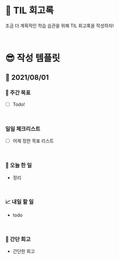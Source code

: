 # 🦕 TIL 회고록

조금 더 계획적인 학습 습관을 위해 TIL 회고록을 작성하자! 

<br/>

# 😎 작성 템플릿


## 📅 2021/08/01


### 👏 주간 목표
- [ ] Todo!


<br/>

### 일일 체크리스트
- [ ] 어제 정한 목표 리스트

<br/>

### 💯 오늘 한 일

- 정리

<br/>

### 📈 내일 할 일

- todo

<br/>

### 🤔 간단 회고

- 간단한 회고